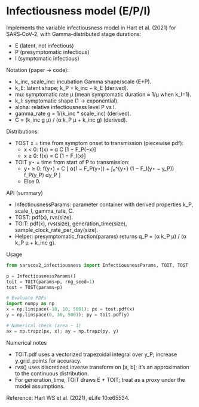 # Infectiousness model (E/P/I)

Implements the variable infectiousness model in Hart et al. (2021) for SARS‑CoV‑2, with Gamma-distributed stage durations:
- E (latent, not infectious)
- P (presymptomatic infectious)
- I (symptomatic infectious)

Notation (paper → code):
- k_inc, scale_inc: incubation Gamma shape/scale (E+P).
- k_E: latent shape; k_P = k_inc − k_E (derived).
- mu: symptomatic rate μ (mean symptomatic duration ≈ 1/μ when k_I=1).
- k_I: symptomatic shape (1 → exponential).
- alpha: relative infectiousness level P vs I.
- gamma_rate g = 1/(k_inc * scale_inc) (derived).
- C = (k_inc g μ) / (α k_P μ + k_inc g) (derived).

Distributions:
- TOST x = time from symptom onset to transmission (piecewise pdf):
  - x < 0: f(x) = α C [1 − F_P(−x)]
  - x ≥ 0: f(x) = C [1 − F_I(x)]
- TOIT y⋆ = time from start of P to transmission:
  - y⋆ ≥ 0: f(y⋆) = C [ α(1 − F_P(y⋆)) + ∫₀^{y⋆} (1 − F_I(y⋆ − y_P)) f_P(y_P) dy_P ]
  - Else 0.

API (summary)
- InfectiousnessParams: parameter container with derived properties k_P, scale_I, gamma_rate, C.
- TOST: pdf(x), rvs(size).
- TOIT: pdf(x), rvs(size), generation_time(size), sample_clock_rate_per_day(size).
- Helper: presymptomatic_fraction(params) returns q_P = (α k_P μ) / (α k_P μ + k_inc g).

Usage
```python
from sarscov2_infectiousness import InfectiousnessParams, TOIT, TOST

p = InfectiousnessParams()
toit = TOIT(params=p, rng_seed=1)
tost = TOST(params=p)

# Evaluate PDFs
import numpy as np
x = np.linspace(-10, 10, 5001); px = tost.pdf(x)
y = np.linspace(0, 30, 5001); py = toit.pdf(y)

# Numerical check (area ~ 1)
ax = np.trapz(px, x); ay = np.trapz(py, y)
```

Numerical notes
- TOIT.pdf uses a vectorized trapezoidal integral over y_P; increase y_grid_points for accuracy.
- rvs() uses discretized inverse transform on [a, b]; it’s an approximation to the continuous distribution.
- For generation_time, TOIT draws E + TOIT; treat as a proxy under the model assumptions.

Reference: Hart WS et al. (2021), eLife 10:e65534.
